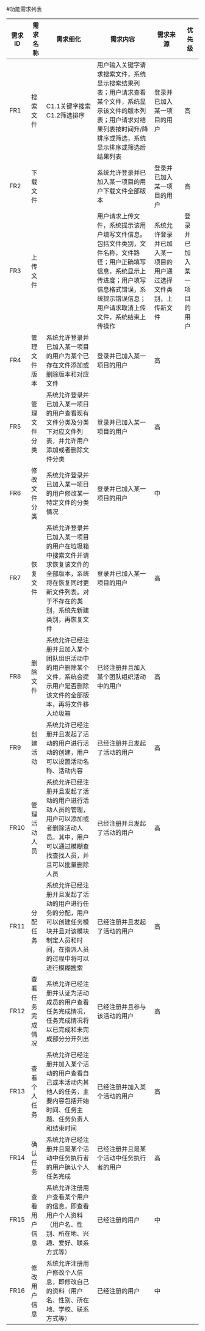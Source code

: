 #功能需求列表


| 需求ID | 需求名称 | 需求细化 | 需求内容| 需求来源| 优先级 |
| --- | --- | --- | --- | --- | --- |
| FR1 | 搜索文件 | C1.1关键字搜索 C1.2筛选排序 | 用户输入关键字请求搜索文件，系统显示搜索结果列表；用户请求查看某个文件，系统显示该文件的版本列表；用户请求对结果列表按时间升/降排序或筛选，系统显示排序或筛选后结果列表 |登录并已加入某一项目的用户 | 高 |
| FR2 | 下载文件 || 系统允许登录并已加入某一项目的用户下载文件全部版本 | 登录并已加入某一项目的用户 | 高 |
| FR3 | 上传文件 ||用户请求上传文件，系统提示该用户填写文件信息。包括文件类别，文件名称，文件路径；用户正确填写信息，系统显示上传进度；用户填写信息格式错误，系统提示错误信息；用户请求取消上传文件，系统结束上传操作|系统允许登录并已加入某一项目的用户通过选择文件类别，上传新文件 | 登录并已加入某一项目的用户 | 高 |
| FR4 | 管理文件版本 | 系统允许登录并已加入某一项目的用户为某个已存在文件添加或删除版本和对应文件 | 登录并已加入某一项目的用户 | 高 |
| FR5 | 管理文件分类 | 系统允许登录并已加入某一项目的用户查看现有文件分类及分类下对应文件列表，并允许用户添加或者删除文件分类 | 登录并已加入某一项目的用户 | 高 |
| FR6 | 修改文件分类 | 系统允许登录并已加入某一项目的用户修改某一特定文件的分类情况 | 登录并已加入某一项目的用户 | 中 |
| FR7 | 恢复文件 | 系统允许登录并已加入某一项目的用户在垃圾箱中搜索文件并请求恢复该文件的全部版本，系统将在恢复同时更新文件列表。对于不存在的类别，系统先新建类别，再恢复文件 | 登录并已加入某一项目的用户 | 高 |
| FR8 | 删除文件 | 系统允许已经注册并且加入某个团队组织活动中的用户删除某个文件，系统会提示用户是否删除该文件的全部版本，再将文件移入垃圾箱 | 已经注册并且加入某个团队组织活动中的用户 | 高 |
| FR9 | 创建活动 | 系统允许已经注册并且发起了活动的用户进行活动的创建，用户可以设置活动名称、活动内容 | 已经注册并且发起了活动的用户 | 高 |
| FR10 | 管理活动人员 | 系统允许已经注册并且发起了活动的用户进行活动人员的管理，用户可以添加或者删除活动人员。其中，用户可以通过模糊查找查找人员，并且可以批量删除人员 | 已经注册并且发起了活动的用户 | 高 |
| FR11 | 分配任务 | 系统允许已经注册并且发起了活动的用户进行任务的分配，用户可以创建任务模块并且对该模块制定人员和时间，在指派人员的过程中将可以进行模糊搜索 | 已经注册并且发起了活动的用户 | 高 |
| FR12 | 查看任务完成情况 | 系统允许已经注册并认证为活动成员的用户查看任务完成情况，任务完成情况将以已完成和未完成部分分开列出 | 已经注册并且参与该活动的用户 | 高 |
| FR13 | 查看个人任务 | 系统允许已经注册并加入某个活动的用户查看自己或本活动内其他人的任务，主要内容包括开始时间、任务主题、任务负责人和结束时间 | 已经注册并加入某个活动的用户 | 高 |
| FR14 | 确认任务 | 系统允许已经注册并且是某个活动中任务执行者的用户确认个人任务完成 | 已经注册并且是某个活动中任务执行者的用户 | 高 |
| FR15 | 查看用户信息 | 系统允许注册用户查看某个用户的信息，即查看用户个人资料（用户名、性别、所在地、兴趣、爱好、联系方式等） | 已经注册的用户 | 中 |
| FR16 | 修改用户信息 | 系统允许注册用户修改个人信息，即修改自己的资料（用户名、性别、所在地、学校、联系方式等） | 已经注册的用户 | 中 |






